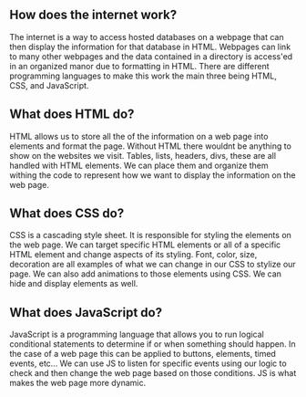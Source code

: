 ## How does the internet work?
<p>
    The internet is a way to access hosted databases on a webpage that can then display the information for that database in HTML. Webpages can link to many other webpages and the data contained in a directory is access'ed in an organized manor due to formatting in HTML. There are different programming languages to make this work the main three being HTML, CSS, and JavaScript.
</p>

## What does HTML do?
<p>
    HTML allows us to store all the of the information on a web page into elements and format the page. Without HTML there wouldnt be anything to show on the websites we visit. Tables, lists, headers, divs, these are all handled with HTML elements. We can place them and organize them withing the code to represent how we want to display the information on the web page.
</p>

## What does CSS do?
<p>
    CSS is a cascading style sheet. It is responsible for styling the elements on the web page. We can target specific HTML elements or all of a specific HTML element and change aspects of its styling. Font, color, size, decoration are all examples of what we can change in our CSS to stylize our page. We can also add animations to those elements using CSS. We can hide and display elements as well.
</p>

## What does JavaScript do?
<p>
    JavaScript is a programming language that allows you to run logical conditional statements to determine if or when something should happen. In the case of a web page this can be applied to buttons, elements, timed events, etc... We can use JS to listen for specific events using our logic to check and then change the web page based on those conditions. JS is what makes the web page more dynamic.
</p>
